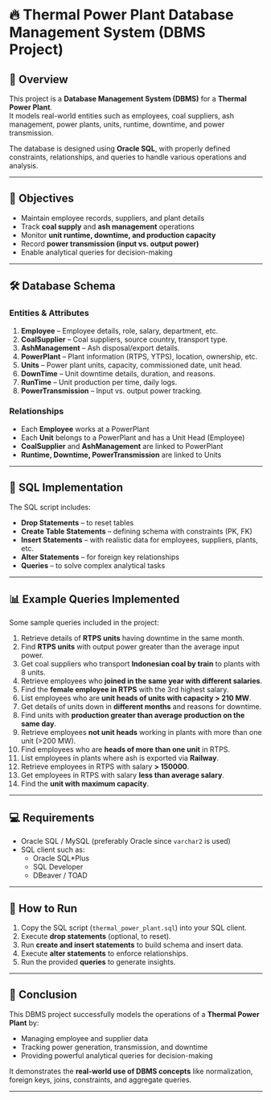 # 🔥 Thermal Power Plant Database Management System (DBMS Project)

## 📌 Overview
This project is a **Database Management System (DBMS)** for a **Thermal Power Plant**.  
It models real-world entities such as employees, coal suppliers, ash management, power plants, units, runtime, downtime, and power transmission.  

The database is designed using **Oracle SQL**, with properly defined constraints, relationships, and queries to handle various operations and analysis.

---

## 🎯 Objectives
- Maintain employee records, suppliers, and plant details  
- Track **coal supply** and **ash management** operations  
- Monitor **unit runtime, downtime, and production capacity**  
- Record **power transmission (input vs. output power)**  
- Enable analytical queries for decision-making  

---

## 🛠️ Database Schema

### Entities & Attributes
1. **Employee** – Employee details, role, salary, department, etc.  
2. **CoalSupplier** – Coal suppliers, source country, transport type.  
3. **AshManagement** – Ash disposal/export details.  
4. **PowerPlant** – Plant information (RTPS, YTPS), location, ownership, etc.  
5. **Units** – Power plant units, capacity, commissioned date, unit head.  
6. **DownTime** – Unit downtime details, duration, and reasons.  
7. **RunTime** – Unit production per time, daily logs.  
8. **PowerTransmission** – Input vs. output power tracking.

### Relationships
- Each **Employee** works at a PowerPlant  
- Each **Unit** belongs to a PowerPlant and has a Unit Head (Employee)  
- **CoalSupplier** and **AshManagement** are linked to PowerPlant  
- **Runtime, Downtime, PowerTransmission** are linked to Units  

---

## 📂 SQL Implementation
The SQL script includes:
- **Drop Statements** – to reset tables  
- **Create Table Statements** – defining schema with constraints (PK, FK)  
- **Insert Statements** – with realistic data for employees, suppliers, plants, etc.  
- **Alter Statements** – for foreign key relationships  
- **Queries** – to solve complex analytical tasks  

---

## 📊 Example Queries Implemented
Some sample queries included in the project:

1. Retrieve details of **RTPS units** having downtime in the same month.  
2. Find **RTPS units** with output power greater than the average input power.  
3. Get coal suppliers who transport **Indonesian coal by train** to plants with 8 units.  
4. Retrieve employees who **joined in the same year with different salaries**.  
5. Find the **female employee in RTPS** with the 3rd highest salary.  
6. List employees who are **unit heads of units with capacity > 210 MW**.  
7. Get details of units down in **different months** and reasons for downtime.  
8. Find units with **production greater than average production on the same day**.  
9. Retrieve employees **not unit heads** working in plants with more than one unit (>200 MW).  
10. Find employees who are **heads of more than one unit** in RTPS.  
11. List employees in plants where ash is exported via **Railway**.  
12. Retrieve employees in RTPS with salary **> 150000**.  
13. Get employees in RTPS with salary **less than average salary**.  
14. Find the **unit with maximum capacity**.  

---

## 💻 Requirements
- Oracle SQL / MySQL (preferably Oracle since `varchar2` is used)  
- SQL client such as:
  - Oracle SQL*Plus
  - SQL Developer
  - DBeaver / TOAD  

---

## 🚀 How to Run
1. Copy the SQL script (`thermal_power_plant.sql`) into your SQL client.  
2. Execute **drop statements** (optional, to reset).  
3. Run **create and insert statements** to build schema and insert data.  
4. Execute **alter statements** to enforce relationships.  
5. Run the provided **queries** to generate insights.  

---

## 📌 Conclusion
This DBMS project successfully models the operations of a **Thermal Power Plant** by:  
- Managing employee and supplier data  
- Tracking power generation, transmission, and downtime  
- Providing powerful analytical queries for decision-making  

It demonstrates the **real-world use of DBMS concepts** like normalization, foreign keys, joins, constraints, and aggregate queries.

---
